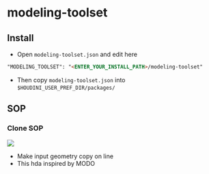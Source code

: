 # modeling-toolset

## Install

- Open `modeling-toolset.json` and edit here

```md
"MODELING_TOOLSET": "<ENTER_YOUR_INSTALL_PATH>/modeling-toolset"
```

- Then copy `modeling-toolset.json` into `$HOUDINI_USER_PREF_DIR/packages/`

## SOP
### Clone SOP
![](https://i.gyazo.com/0fbd0896f0c35089719f5a9db368d7e0.gif)

- Make input geometry copy on line
- This hda inspired by MODO
